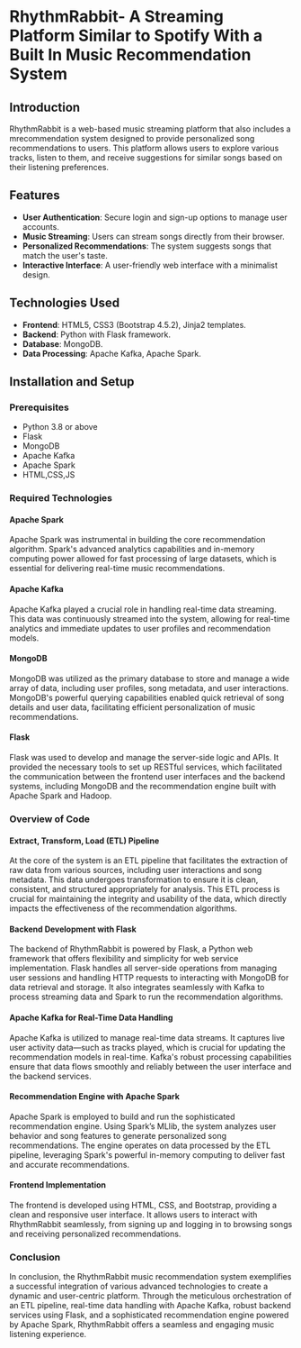 # RhythmRabbit- A Streaming Platform Similar to Spotify With a Built In Music Recommendation System

## Introduction
RhythmRabbit is a web-based music streaming platform that also includes a mrecommendation system designed to provide personalized song recommendations to users. This platform allows users to explore various tracks, listen to them, and receive suggestions for similar songs based on their listening preferences.

## Features
- **User Authentication**: Secure login and sign-up options to manage user accounts.
- **Music Streaming**: Users can stream songs directly from their browser.
- **Personalized Recommendations**: The system suggests songs that match the user's taste.
- **Interactive Interface**: A user-friendly web interface with a minimalist design.

## Technologies Used
- **Frontend**: HTML5, CSS3 (Bootstrap 4.5.2), Jinja2 templates.
- **Backend**: Python with Flask framework.
- **Database**: MongoDB.
- **Data Processing**: Apache Kafka, Apache Spark.


## Installation and Setup

### Prerequisites
- Python 3.8 or above
- Flask 
- MongoDB
- Apache Kafka
- Apache Spark
- HTML,CSS,JS

### Required Technologies
#### Apache Spark
Apache Spark was instrumental in building the core recommendation algorithm. Spark's advanced analytics capabilities and in-memory computing power allowed for fast processing of large datasets, which is essential for delivering real-time music recommendations.

#### Apache Kafka
Apache Kafka played a crucial role in handling real-time data streaming. This data was continuously streamed into the system, allowing for real-time analytics and immediate updates to user profiles and recommendation models. 

#### MongoDB
MongoDB was utilized as the primary database to store and manage a wide array of data, including user profiles, song metadata, and user interactions. MongoDB's powerful querying capabilities enabled quick retrieval of song details and user data, facilitating efficient personalization of music recommendations. 

#### Flask
Flask was used to develop and manage the server-side logic and APIs. It provided the necessary tools to set up RESTful services, which facilitated the communication between the frontend user interfaces and the backend systems, including MongoDB and the recommendation engine built with Apache Spark and Hadoop. 

### Overview of Code
#### Extract, Transform, Load (ETL) Pipeline
At the core of the system is an ETL pipeline that facilitates the extraction of raw data from various sources, including user interactions and song metadata. This data undergoes transformation to ensure it is clean, consistent, and structured appropriately for analysis. This ETL process is crucial for maintaining the integrity and usability of the data, which directly impacts the effectiveness of the recommendation algorithms.

#### Backend Development with Flask
The backend of RhythmRabbit is powered by Flask, a Python web framework that offers flexibility and simplicity for web service implementation. Flask handles all server-side operations from managing user sessions and handling HTTP requests to interacting with MongoDB for data retrieval and storage. It also integrates seamlessly with Kafka to process streaming data and Spark to run the recommendation algorithms.

#### Apache Kafka for Real-Time Data Handling
Apache Kafka is utilized to manage real-time data streams. It captures live user activity data—such as tracks played, which is crucial for updating the recommendation models in real-time. Kafka's robust processing capabilities ensure that data flows smoothly and reliably between the user interface and the backend services.

#### Recommendation Engine with Apache Spark
Apache Spark is employed to build and run the sophisticated recommendation engine. Using Spark’s MLlib, the system analyzes user behavior and song features to generate personalized song recommendations. The engine operates on data processed by the ETL pipeline, leveraging Spark's powerful in-memory computing to deliver fast and accurate recommendations.

#### Frontend Implementation
The frontend is developed using HTML, CSS, and Bootstrap, providing a clean and responsive user interface. It allows users to interact with RhythmRabbit seamlessly, from signing up and logging in to browsing songs and receiving personalized recommendations. 

### Conclusion

In conclusion, the RhythmRabbit music recommendation system exemplifies a successful integration of various advanced technologies to create a dynamic and user-centric platform. Through the meticulous orchestration of an ETL pipeline, real-time data handling with Apache Kafka, robust backend services using Flask, and a sophisticated recommendation engine powered by Apache Spark, RhythmRabbit offers a seamless and engaging music listening experience.

